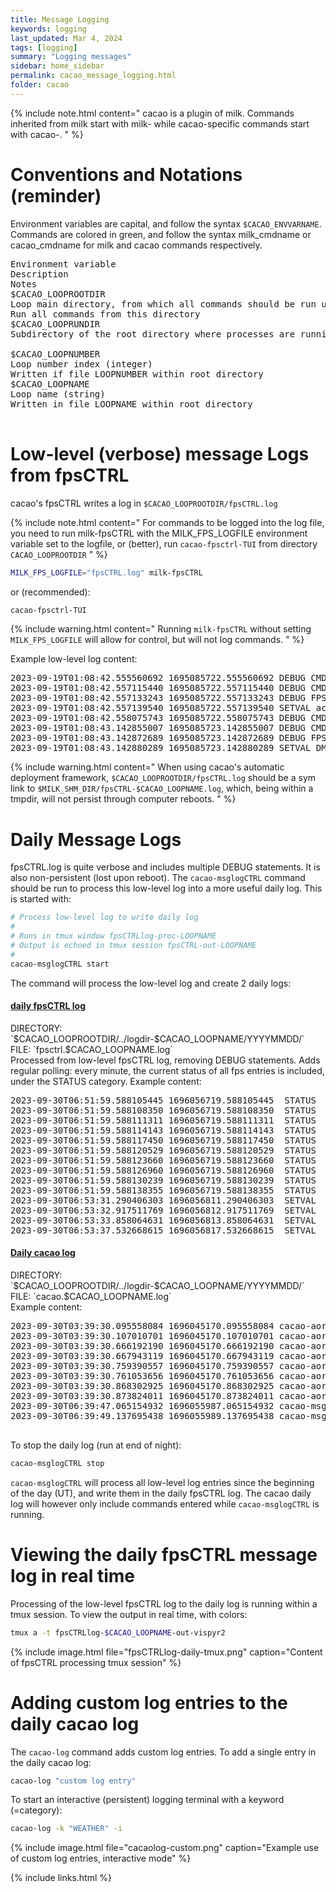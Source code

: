 ```yaml
---
title: Message Logging
keywords: logging
last_updated: Mar 4, 2024
tags: [logging]
summary: "Logging messages"
sidebar: home_sidebar
permalink: cacao_message_logging.html
folder: cacao
---
```


{% include note.html content="
cacao is a plugin of milk. Commands inherited from milk start with milk- while cacao-specific commands start with cacao-.
" %}

# Conventions and Notations (reminder)

Environment variables are capital, and follow the syntax `$CACAO_ENVVARNAME`.  Commands are colored in green, and follow the syntax milk_cmdname or cacao_cmdname for milk and cacao commands respectively.

<pre>
Environment variable
Description
Notes
$CACAO_LOOPROOTDIR
Loop main directory, from which all commands should be run unless otherwise noted.
Run all commands from this directory
$CACAO_LOOPRUNDIR
Subdirectory of the root directory where processes are running.
​
$CACAO_LOOPNUMBER
Loop number index (integer)
Written if file LOOPNUMBER within root directory
$CACAO_LOOPNAME
Loop name (string)
Written in file LOOPNAME within root directory

</pre>




# Low-level (verbose) message Logs from fpsCTRL


cacao's fpsCTRL writes a log in `$CACAO_LOOPROOTDIR/fpsCTRL.log`


{% include note.html content="
For commands to be logged into the log file, you need to run milk-fpsCTRL with the MILK_FPS_LOGFILE environment variable set to the logfile, or (better), run `cacao-fpsctrl-TUI` from directory `CACAO_LOOPROOTDIR`
" %}

~~~bash
MILK_FPS_LOGFILE="fpsCTRL.log" milk-fpsCTRL
~~~
or (recommended):
~~~bash
cacao-fpsctrl-TUI
~~~


{% include warning.html content="
Running `milk-fpsCTRL` without setting `MILK_FPS_LOGFILE` will allow for control, but will not log commands.
" %}

Example low-level log content:

<pre>
2023-09-19T01:08:42.555560692 1695085722.555560692 DEBUG CMDOK "setval acquWFS-2.procinfo.loopcntMax -1" 
2023-09-19T01:08:42.557115440 1695085722.557115440 DEBUG CMDRCV [setval acquWFS-2.WFSnormfloor 1.0] 
2023-09-19T01:08:42.557133243 1695085722.557133243 DEBUG FPS ENTRY FOUND : acquWFS-2.WFSnormfloor 8 26 
2023-09-19T01:08:42.557139540 1695085722.557139540 SETVAL acquWFS-2.WFSnormfloor FLOAT32 1.000000 
2023-09-19T01:08:42.558075743 1695085722.558075743 DEBUG CMDOK "setval acquWFS-2.WFSnormfloor 1.0" 
2023-09-19T01:08:43.142855007 1695085723.142855007 DEBUG CMDRCV [setval DMch2disp-10.option.voltmode OFF] 
2023-09-19T01:08:43.142872689 1695085723.142872689 DEBUG FPS ENTRY FOUND : DMch2disp-10.option.voltmode 4 29 
2023-09-19T01:08:43.142880289 1695085723.142880289 SETVAL DMch2disp-10.option.voltmode ONOFF OFF 
</pre>


{% include warning.html content="
When using cacao's automatic deployment framework, `$CACAO_LOOPROOTDIR/fpsCTRL.log` should be a sym link to `$MILK_SHM_DIR/fpsCTRL-$CACAO_LOOPNAME.log`, which, being within a tmpdir, will not persist through computer reboots.
" %}


# Daily Message Logs

fpsCTRL.log is quite verbose and includes multiple DEBUG statements. It is also non-persistent (lost upon reboot). The `cacao-msglogCTRL` command should be run to process this low-level log into a more useful daily log. This is started with:

~~~bash
# Process low-level log to write daily log
# 
# Runs in tmux window fpsCTRLlog-proc-LOOPNAME
# Output is echoed in tmux session fpsCTRL-out-LOOPNAME
#
cacao-msglogCTRL start
~~~


The command will process the low-level log and create 2 daily logs:


<div class="panel-group" id="accordion">
                    <div class="panel panel-default">
                        <div class="panel-heading">
                            <h4 class="panel-title">
                                <a class="noCrossRef accordion-toggle" data-toggle="collapse" data-parent="#accordion" href="#collapseOne">daily fpsCTRL log</a>
                            </h4>
                        </div>
                        <div id="collapseOne" class="panel-collapse collapse noCrossRef">
                            <div class="panel-body">
DIRECTORY: `$CACAO_LOOPROOTDIR/../logdir-$CACAO_LOOPNAME/YYYYMMDD/`<br>
FILE: `fpsctrl.$CACAO_LOOPNAME.log`<br>
Processed from low-level fpsCTRL log, removing DEBUG statements.
Adds regular polling: every minute, the current status of all fps entries is included, under the STATUS category.
Example content:
<pre>
2023-09-30T06:51:59.588105445 1696056719.588105445  STATUS       simmvmgpu-2.option.axmode UINT32 1
2023-09-30T06:51:59.588108350 1696056719.588108350  STATUS       simmvmgpu-2.option.PROCESS ONOFF OFF
2023-09-30T06:51:59.588111311 1696056719.588111311  STATUS       simmvmgpu-2.option.TRACEMODE ONOFF OFF
2023-09-30T06:51:59.588114143 1696056719.588114143  STATUS       simmvmgpu-2.option.MODENORM ONOFF OFF
2023-09-30T06:51:59.588117450 1696056719.588117450  STATUS       simmvmgpu-2.option.sname_intot STREAMNAME NULL
2023-09-30T06:51:59.588120529 1696056719.588120529  STATUS       simmvmgpu-2.option.sname_refin STREAMNAME NULL
2023-09-30T06:51:59.588123660 1696056719.588123660  STATUS       simmvmgpu-2.option.sname_refout STREAMNAME aol2_simLHSwfsref
2023-09-30T06:51:59.588126960 1696056719.588126960  STATUS       simmvmgpu-2.option.twait UINT64 0
2023-09-30T06:51:59.588130239 1696056719.588130239  STATUS       simmvmgpu-2.option.mmax UINT32 100000
2023-09-30T06:51:59.588138355 1696056719.588138355  STATUS       simmvmgpu-2.option.nmax UINT32 100000
2023-09-30T06:53:31.290406303 1696056811.290406303  SETVAL       mfilt-2.loopZERO ONOFF ON
2023-09-30T06:53:32.917511769 1696056812.917511769  SETVAL       mfilt-2.loopON ONOFF OFF
2023-09-30T06:53:33.858064631 1696056813.858064631  SETVAL       mfilt-2.loopON ONOFF ON
2023-09-30T06:53:37.532668615 1696056817.532668615  SETVAL       mfilt-2.loopgain FLOAT32 0.2
</pre>
                            </div>
                        </div>
                    </div>
                    <!-- /.panel -->
                    <div class="panel panel-default">
                        <div class="panel-heading">
                            <h4 class="panel-title">
                                <a class="noCrossRef accordion-toggle" data-toggle="collapse" data-parent="#accordion" href="#collapseNine">Daily cacao log</a>
                            </h4>
                        </div>
                        <div id="collapseNine" class="panel-collapse collapse">
                            <div class="panel-body">
DIRECTORY: `$CACAO_LOOPROOTDIR/../logdir-$CACAO_LOOPNAME/YYYYMMDD/`<br>
FILE: `cacao.$CACAO_LOOPNAME.log`<br>
Example content:
<pre>
2023-09-30T03:39:30.095558084 1696045170.095558084 cacao-aorun-039-compstrCM cp conf/CMmodesWFS.fits logdir/aol_maps/CMmodesWFS//CMmodesWFS.2023-09-30T03:39:30.074774513Z.fits
2023-09-30T03:39:30.107010701 1696045170.107010701 cacao-aorun-039-compstrCM END
2023-09-30T03:39:30.666192190 1696045170.666192190 cacao-aorun-050-wfs2cmval START
2023-09-30T03:39:30.667943119 1696045170.667943119 cacao-aorun-050-wfs2cmval END
2023-09-30T03:39:30.759390557 1696045170.759390557 cacao-aorun-060-mfilt START
2023-09-30T03:39:30.761053656 1696045170.761053656 cacao-aorun-060-mfilt END
2023-09-30T03:39:30.868302925 1696045170.868302925 cacao-aorun-070-cmval2dm START
2023-09-30T03:39:30.873824011 1696045170.873824011 cacao-aorun-070-cmval2dm END
2023-09-30T06:39:47.065154932 1696055987.065154932 cacao-msglogCTRL START
2023-09-30T06:39:49.137695438 1696055989.137695438 cacao-msglogCTRL END

</pre>
                            </div>
                        </div>
                    </div>
                    <!-- /.panel -->
</div>
<!-- /.panel-group -->


To stop the daily log (run at end of night):
~~~bash
cacao-msglogCTRL stop
~~~
`cacao-msglogCTRL` will process all low-level log entries since the beginning of the day (UT), and write them in the daily fpsCTRL log. The cacao daily log will however only include commands entered while `cacao-msglogCTRL` is running.

# Viewing the daily fpsCTRL message log in real time

Processing of the low-level fpsCTRL log to the daily log is running within a tmux session. To view the output in real time, with colors:

~~~bash
tmux a -t fpsCTRLlog-$CACAO_LOOPNAME-out-vispyr2
~~~

{% include image.html file="fpsCTRLlog-daily-tmux.png" caption="Content of fpsCTRL processing tmux session" %}

# Adding custom log entries to the daily cacao log

The `cacao-log` command adds custom log entries. To add a single entry in the daily cacao log:

~~~bash
cacao-log "custom log entry"
~~~

To start an interactive (persistent) logging terminal with a keyword (=category):

~~~bash
cacao-log -k "WEATHER" -i
~~~

{% include image.html file="cacaolog-custom.png" caption="Example use of custom log entries, interactive mode" %}



{% include links.html %}
